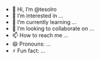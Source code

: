 - 👋 Hi, I’m @tesolro
- 👀 I’m interested in ...
- 🌱 I’m currently learning ...
- 💞️ I’m looking to collaborate on ...
- 📫 How to reach me ...
- 😄 Pronouns: ...
- ⚡ Fun fact: ...

<!---
tesolro/tesolro is a ✨ special ✨ repository because its `README.md` (this file) appears on your GitHub profile.
You can click the Preview link to take a look at your changes.
--->
